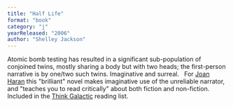 ```yaml
---
title: "Half Life"
format: "book"
category: "j"
yearReleased: "2006"
author: "Shelley Jackson"
---
```

Atomic bomb testing has resulted in a significant  sub-population of conjoined twins, mostly sharing a body but with two heads; the  first-person narrative is by one/two such twins. Imaginative and surreal.
 
For <a href="https://gb.ivoox.com/en/episode-15-science-fiction-crowdfunding-and-media-repression-audios-mp3_rf_20311321_1.html"> Joan Haran</a> this "brilliant" novel makes imaginative use of the unreliable  narrator, and "teaches you to read critically" about both fiction and  non-fiction.
 
Included in the <a href="https://thinkgalactic.org/reading-lists/by-author/">Think Galactic</a>  reading list.
 
